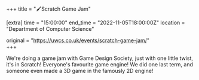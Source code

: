 +++
title = "🖌️Scratch Game Jam"

[extra]
time = "15:00:00"
end_time = "2022-11-05T18:00:00Z"
location = "Department of Computer Science"

original = "https://uwcs.co.uk/events/scratch-game-jam/"    
+++

We're doing a game jam with Game Design Society, just with one little twist, it's in Scratch! Everyone's favourite game engine! We did one last term, and someone even made a 3D game in the famously 2D engine!
